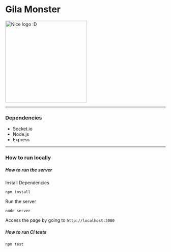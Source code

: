 # Gila Monster

<img src="https://raw.githubusercontent.com/load1n9/gila/master/img/gila.svg" alt="Nice logo :D" width="256"></img>

---

### Dependencies

 + Socket.io
 + Node.js
 + Express

---

### How to run locally

##### How to run the server

Install Dependencies
```
npm install
```

Run the server
```
node server
```

Access the page by going to `http://localhost:3000`

##### How to run CI tests

```
npm test
```
